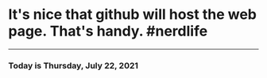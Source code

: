 # It's nice that github will host the web page. That's handy. #nerdlife

------------------------------------------------
### Today is Thursday, July 22, 2021


